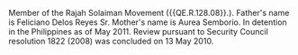  Member of the Rajah Solaiman Movement ({{QE.R.128.08}}.). Father's name is 
Feliciano Delos Reyes Sr. Mother's name is Aurea Semborio. In detention in the 
Philippines as of May 2011. Review pursuant to Security Council resolution 1822 
(2008) was concluded on 13 May 2010. 
